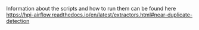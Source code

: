 Information about the scripts and how to run them can be found here https://hpi-airflow.readthedocs.io/en/latest/extractors.html#near-duplicate-detection
